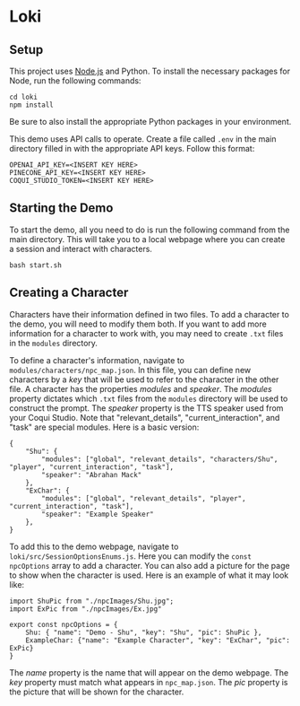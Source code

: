 # Loki

## Setup

This project uses [Node.js](https://nodejs.org/en/download) and Python. To install the necessary packages for Node, run the following commands:
```
cd loki
npm install
```

Be sure to also install the appropriate Python packages in your environment.

This demo uses API calls to operate. Create a file called `.env` in the main directory filled in with the appropriate API keys. Follow this format:
```
OPENAI_API_KEY=<INSERT KEY HERE>
PINECONE_API_KEY=<INSERT KEY HERE>
COQUI_STUDIO_TOKEN=<INSERT KEY HERE>
```

## Starting the Demo

To start the demo, all you need to do is run the following command from the main directory. This will take you to a local webpage where you can create a session and interact with characters.
```
bash start.sh
```

## Creating a Character

Characters have their information defined in two files. To add a character to the demo, you will need to modify them both. If you want to add more information for a character to work with, you may need to create `.txt` files in the `modules` directory.

To define a character's information, navigate to `modules/characters/npc_map.json`. In this file, you can define new characters by a _key_ that will be used to refer to the character in the other file. A character has the properties _modules_ and _speaker_. The _modules_ property dictates which `.txt` files from the `modules` directory will be used to construct the prompt. The _speaker_ property is the TTS speaker used from your Coqui Studio. Note that "relevant_details", "current_interaction", and "task" are special modules. Here is a basic version:

```
{
    "Shu": {
        "modules": ["global", "relevant_details", "characters/Shu", "player", "current_interaction", "task"],
        "speaker": "Abrahan Mack"
    },
    "ExChar": {
        "modules": ["global", "relevant_details", "player", "current_interaction", "task"],
        "speaker": "Example Speaker"
    },
}
```

To add this to the demo webpage, navigate to `loki/src/SessionOptionsEnums.js`. Here you can modify the `const npcOptions` array to add a character. You can also add a picture for the page to show when the character is used. Here is an example of what it may look like:
```
import ShuPic from "./npcImages/Shu.jpg";
import ExPic from "./npcImages/Ex.jpg"

export const npcOptions = {
    Shu: { "name": "Demo - Shu", "key": "Shu", "pic": ShuPic },
    ExampleChar: {"name": "Example Character", "key": "ExChar", "pic": ExPic}
}
```
The _name_ property is the name that will appear on the demo webpage. The _key_ property must match what appears in `npc_map.json`. The _pic_ property is the picture that will be shown for the character.


